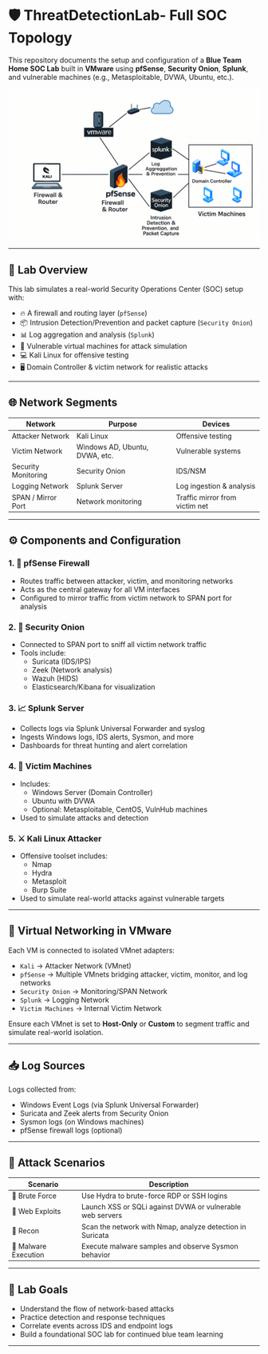 # 🛡️ ThreatDetectionLab- Full SOC Topology

This repository documents the setup and configuration of a **Blue Team Home SOC Lab** built in **VMware** using **pfSense**, **Security Onion**, **Splunk**, and vulnerable machines (e.g., Metasploitable, DVWA, Ubuntu, etc.).

![Lab Topology](https://github.com/ToluAdekore/ThreatDetectionLab/blob/28568d01235cb7797c668067127c123fa1484375/image%20of%20topology.png)

---

## 🧠 Lab Overview

This lab simulates a real-world Security Operations Center (SOC) setup with:

- 🔥 A firewall and routing layer (`pfSense`)
- 📦 Intrusion Detection/Prevention and packet capture (`Security Onion`)
- 📊 Log aggregation and analysis (`Splunk`)
- 🧪 Vulnerable virtual machines for attack simulation
- 💻 Kali Linux for offensive testing
- 🖥️ Domain Controller & victim network for realistic attacks

---

## 🌐 Network Segments

| Network | Purpose                       | Devices                          |
|--------|-------------------------------|----------------------------------|
| Attacker Network   | Kali Linux                      | Offensive testing                |
| Victim Network     | Windows AD, Ubuntu, DVWA, etc. | Vulnerable systems               |
| Security Monitoring | Security Onion                 | IDS/NSM                          |
| Logging Network    | Splunk Server                  | Log ingestion & analysis         |
| SPAN / Mirror Port | Network monitoring             | Traffic mirror from victim net   |

---

## ⚙️ Components and Configuration

### 1. 🧱 pfSense Firewall
- Routes traffic between attacker, victim, and monitoring networks
- Acts as the central gateway for all VM interfaces
- Configured to mirror traffic from victim network to SPAN port for analysis

### 2. 🧨 Security Onion
- Connected to SPAN port to sniff all victim network traffic
- Tools include:
  - Suricata (IDS/IPS)
  - Zeek (Network analysis)
  - Wazuh (HIDS)
  - Elasticsearch/Kibana for visualization

### 3. 📈 Splunk Server
- Collects logs via Splunk Universal Forwarder and syslog
- Ingests Windows logs, IDS alerts, Sysmon, and more
- Dashboards for threat hunting and alert correlation

### 4. 🧪 Victim Machines
- Includes:
  - Windows Server (Domain Controller)
  - Ubuntu with DVWA
  - Optional: Metasploitable, CentOS, VulnHub machines
- Used to simulate attacks and detection

### 5. ⚔️ Kali Linux Attacker
- Offensive toolset includes:
  - Nmap
  - Hydra
  - Metasploit
  - Burp Suite
- Used to simulate real-world attacks against vulnerable targets

---

## 🔌 Virtual Networking in VMware

Each VM is connected to isolated VMnet adapters:

- `Kali` → Attacker Network (VMnet)
- `pfSense` → Multiple VMnets bridging attacker, victim, monitor, and log networks
- `Security Onion` → Monitoring/SPAN Network
- `Splunk` → Logging Network
- `Victim Machines` → Internal Victim Network

Ensure each VMnet is set to **Host-Only** or **Custom** to segment traffic and simulate real-world isolation.

---

## 📥 Log Sources

Logs collected from:

- Windows Event Logs (via Splunk Universal Forwarder)
- Suricata and Zeek alerts from Security Onion
- Sysmon logs (on Windows machines)
- pfSense firewall logs (optional)

---

## 🧪 Attack Scenarios

| Scenario | Description |
|---------|-------------|
| 🔐 Brute Force | Use Hydra to brute-force RDP or SSH logins |
| 🐛 Web Exploits | Launch XSS or SQLi against DVWA or vulnerable web servers |
| 🧭 Recon | Scan the network with Nmap, analyze detection in Suricata |
| 🦠 Malware Execution | Execute malware samples and observe Sysmon behavior |

---

## 🚀 Lab Goals

- Understand the flow of network-based attacks
- Practice detection and response techniques
- Correlate events across IDS and endpoint logs
- Build a foundational SOC lab for continued blue team learning

---
